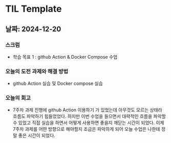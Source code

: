 # TIL Template

## 날짜: 2024-12-20
### 스크럼
- 학습 목표 1 : github Action & Docker Compose 수업


### 오늘의 도전 과제와 해결 방법
- github Action 실습 및 Docker compose 실습

### 오늘의 회고
- 7주차 과제 진행에 github Action 이용하기 가 있었는데 아무것도 모르는 상태라 흐름도 파악하기 힘들었었다. 하지만 이번 수업을 들으면서 대략적인 흐름을 파악할 수 있었고 직접 실습을 하면서 어떻게 사용하면 좋을지 깨닫는 시간이 되었다. 이제 7주차 과제를 어떤 방향으로 해야할지 조금은 파악하게 되어 오늘 수업은 나한테 정말 좋은 시간이 되었다.
